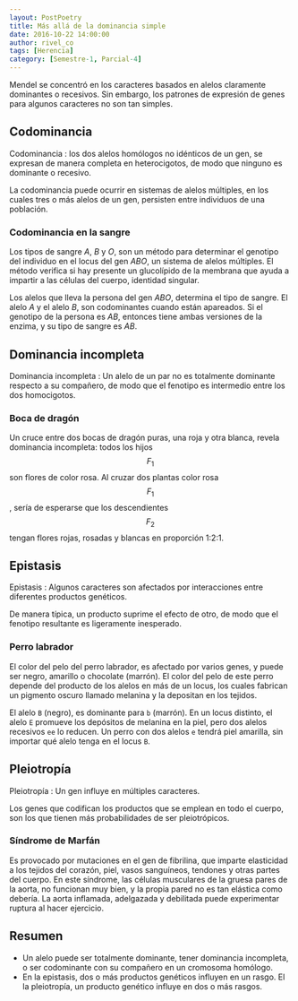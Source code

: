 ```yaml
---
layout: PostPoetry
title: Más allá de la dominancia simple
date: 2016-10-22 14:00:00
author: rivel_co
tags: [Herencia]
category: [Semestre-1, Parcial-4]
---
```


Mendel se concentró en los caracteres basados en alelos claramente dominantes o recesivos. Sin embargo, los patrones de expresión de genes para algunos caracteres no son tan simples.

## Codominancia

Codominancia
 : los dos alelos homólogos no idénticos de un gen, se expresan de manera completa en heterocigotos, de modo que ninguno es dominante o recesivo.

La codominancia puede ocurrir en sistemas de alelos múltiples, en los cuales tres o más alelos de un gen, persisten entre individuos de una población.

### Codominancia en la sangre

Los tipos de sangre *A*, *B* y *O*, son un método para determinar el genotipo del individuo en el locus del gen *ABO*, un sistema de alelos múltiples. El método verifica si hay presente un glucolípido de la membrana que ayuda a impartir a las células del cuerpo, identidad singular.

Los alelos que lleva la persona del gen *ABO*, determina el tipo de sangre. El alelo *A* y el alelo *B*, son codominantes cuando están apareados. Si el genotipo de la persona es *AB*, entonces tiene ambas versiones de la enzima, y su tipo de sangre es *AB*.

## Dominancia incompleta

Dominancia incompleta
 : Un alelo de un par no es totalmente dominante respecto a su compañero, de modo que el fenotipo es intermedio entre los dos homocigotos.

### Boca de dragón

Un cruce entre dos bocas de dragón puras, una roja y otra blanca, revela dominancia incompleta: todos los hijos $$ F_1 $$ son flores de color rosa. Al cruzar dos plantas color rosa $$ F_1 $$, sería de esperarse que los descendientes $$ F_2 $$ tengan flores rojas, rosadas y blancas en proporción 1:2:1.

## Epistasis

Epistasis
 : Algunos caracteres son afectados por interacciones entre diferentes productos genéticos.

De manera típica, un producto suprime el efecto de otro, de modo que el fenotipo resultante es ligeramente inesperado.

### Perro labrador

El color del pelo del perro labrador, es afectado por varios genes, y puede ser negro, amarillo o chocolate (marrón). El color del pelo de este perro depende del producto de los alelos en más de un locus, los cuales fabrican un pigmento oscuro llamado melanina y la depositan en los tejidos.

El alelo `B` (negro), es dominante para `b` (marrón). En un locus distinto, el alelo `E` promueve los depósitos de melanina en la piel, pero dos alelos recesivos `ee` lo reducen. Un perro con dos alelos `e` tendrá piel amarilla, sin importar qué alelo tenga en el locus `B`.

## Pleiotropía

Pleiotropía
 : Un gen influye en múltiples caracteres.

Los genes que codifican los productos que se emplean en todo el cuerpo, son los que tienen más probabilidades de ser pleiotrópicos. 

### Síndrome de Marfán

Es provocado por mutaciones en el gen de fibrilina, que imparte elasticidad a los tejidos del corazón, piel, vasos sanguíneos, tendones y otras partes del cuerpo. En este síndrome, las células musculares de la gruesa pares de la aorta, no funcionan muy bien, y la propia pared no es tan elástica como debería. La aorta inflamada, adelgazada y debilitada puede experimentar ruptura al hacer ejercicio.

## Resumen

- Un alelo puede ser totalmente dominante, tener dominancia incompleta, o ser codominante con su compañero en un cromosoma homólogo.
- En la epistasis, dos o más productos genéticos influyen en un rasgo. El la pleiotropía, un producto genético influye en dos o más rasgos.